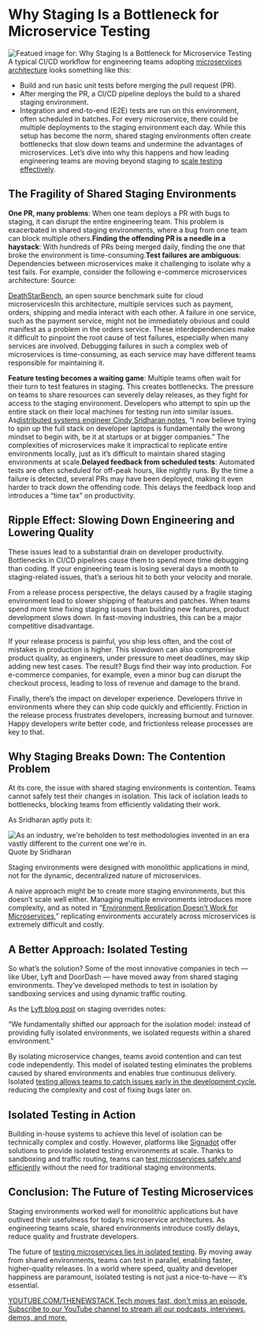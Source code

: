 # Why Staging Is a Bottleneck for Microservice Testing
![Featued image for: Why Staging Is a Bottleneck for Microservice Testing](https://cdn.thenewstack.io/media/2024/10/314e8cee-bottleneck-1024x576.jpg)
A typical CI/CD workflow for engineering teams adopting [microservices architecture](https://thenewstack.io/microservices/) looks something like this:

- Build and run basic unit tests before merging the pull request (PR).
- After merging the PR, a CI/CD pipeline deploys the build to a shared staging environment.
- Integration and end-to-end (E2E) tests are run on this environment, often scheduled in batches.
For every microservice, there could be multiple deployments to the staging environment each day. While this setup has become the norm, shared staging environments often create bottlenecks that slow down teams and undermine the advantages of microservices. Let’s dive into why this happens and how leading engineering teams are moving beyond staging to [scale testing effectively](https://thenewstack.io/why-staging-doesnt-scale-for-microservice-testing/).

## The Fragility of Shared Staging Environments
**One PR, many problems**: When one team deploys a PR with bugs to staging, it can disrupt the entire engineering team. This problem is exacerbated in shared staging environments, where a bug from one team can block multiple others.**Finding the offending PR is a needle in a haystack**: With hundreds of PRs being merged daily, finding the one that broke the environment is time-consuming.**Test failures are ambiguous**: Dependencies between microservices make it challenging to isolate why a test fails. For example, consider the following e-commerce microservices architecture:
Source:

[DeathStarBench](https://github.com/delimitrou/DeathStarBench), an open source benchmark suite for cloud microservicesIn this architecture, multiple services such as payment, orders, shipping and media interact with each other. A failure in one service, such as the payment service, might not be immediately obvious and could manifest as a problem in the orders service. These interdependencies make it difficult to pinpoint the root cause of test failures, especially when many services are involved. Debugging failures in such a complex web of microservices is time-consuming, as each service may have different teams responsible for maintaining it.

**Feature testing becomes a waiting game**: Multiple teams often wait for their turn to test features in staging. This creates bottlenecks. The pressure on teams to share resources can severely delay releases, as they fight for access to the staging environment. Developers who attempt to spin up the entire stack on their local machines for testing run into similar issues. As[distributed systems engineer Cindy Sridharan notes](https://copyconstruct.medium.com/testing-microservices-the-sane-way-9bb31d158c16), “I now believe trying to spin up the full stack on developer laptops is fundamentally the wrong mindset to begin with, be it at startups or at bigger companies.” The complexities of microservices make it impractical to replicate entire environments locally, just as it’s difficult to maintain shared staging environments at scale.**Delayed feedback from scheduled tests**: Automated tests are often scheduled for off-peak hours, like nightly runs. By the time a failure is detected, several PRs may have been deployed, making it even harder to track down the offending code. This delays the feedback loop and introduces a “time tax” on productivity.
## Ripple Effect: Slowing Down Engineering and Lowering Quality
These issues lead to a substantial drain on developer productivity. Bottlenecks in CI/CD pipelines cause them to spend more time debugging than coding. If your engineering team is losing several days a month to staging-related issues, that’s a serious hit to both your velocity and morale.

From a release process perspective, the delays caused by a fragile staging environment lead to slower shipping of features and patches. When teams spend more time fixing staging issues than building new features, product development slows down. In fast-moving industries, this can be a major competitive disadvantage.

If your release process is painful, you ship less often, and the cost of mistakes in production is higher. This slowdown can also compromise product quality, as engineers, under pressure to meet deadlines, may skip adding new test cases. The result? Bugs find their way into production. For e-commerce companies, for example, even a minor bug can disrupt the checkout process, leading to loss of revenue and damage to the brand.

Finally, there’s the impact on developer experience. Developers thrive in environments where they can ship code quickly and efficiently. Friction in the release process frustrates developers, increasing burnout and turnover. Happy developers write better code, and frictionless release processes are key to that.

## Why Staging Breaks Down: The Contention Problem
At its core, the issue with shared staging environments is contention. Teams cannot safely test their changes in isolation. This lack of isolation leads to bottlenecks, blocking teams from efficiently validating their work.

As Sridharan aptly puts it:

![As an industry, we're beholden to test methodologies invented in an era vastly different to the current one we're in.](https://cdn.thenewstack.io/media/2024/10/da8b83f4-image2-300x165.jpg)
Quote by Sridharan

Staging environments were designed with monolithic applications in mind, not for the dynamic, decentralized nature of microservices.

A naive approach might be to create more staging environments, but this doesn’t scale well either. Managing multiple environments introduces more complexity, and as noted in “[Environment Replication Doesn’t Work for Microservices](https://thenewstack.io/environment-replication-doesnt-work-for-microservices/),” replicating environments accurately across microservices is extremely difficult and costly.

## A Better Approach: Isolated Testing
So what’s the solution? Some of the most innovative companies in tech — like Uber, Lyft and DoorDash — have moved away from shared staging environments. They’ve developed methods to test in isolation by sandboxing services and using dynamic traffic routing.

As the [Lyft blog post](https://eng.lyft.com/scaling-productivity-on-microservices-at-lyft-part-3-extending-our-envoy-mesh-with-staging-fdaafafca82f) on staging overrides notes:

“We fundamentally shifted our approach for the isolation model: instead of providing fully isolated environments, we isolated requests within a shared environment.”

By isolating microservice changes, teams avoid contention and can test code independently. This model of isolated testing eliminates the problems caused by shared environments and enables true continuous delivery. Isolated [testing allows teams to catch issues early in the development cycle](https://thenewstack.io/is-the-testing-pyramid-broken/), reducing the complexity and cost of fixing bugs later on.

## Isolated Testing in Action
Building in-house systems to achieve this level of isolation can be technically complex and costly. However, platforms like [Signadot](https://www.signadot.com?utm_content=inline+mention) offer solutions to provide isolated testing environments at scale. Thanks to sandboxing and traffic routing, teams can [test microservices safely and efficiently](https://thenewstack.io/we-need-a-new-approach-to-testing-microservices/) without the need for traditional staging environments.

## Conclusion: The Future of Testing Microservices
Staging environments worked well for monolithic applications but have outlived their usefulness for today’s microservice architectures. As engineering teams scale, shared environments introduce costly delays, reduce quality and frustrate developers.

The future of [testing microservices lies in isolated testing](https://thenewstack.io/shifting-testing-left-the-request-isolation-solution/). By moving away from shared environments, teams can test in parallel, enabling faster, higher-quality releases. In a world where speed, quality and developer happiness are paramount, isolated testing is not just a nice-to-have — it’s essential.

[
YOUTUBE.COM/THENEWSTACK
Tech moves fast, don't miss an episode. Subscribe to our YouTube
channel to stream all our podcasts, interviews, demos, and more.
](https://youtube.com/thenewstack?sub_confirmation=1)